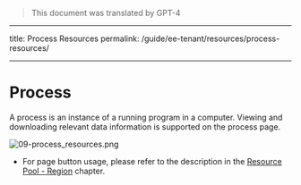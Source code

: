 > This document was translated by GPT-4

---

title: Process Resources
permalink: /guide/ee-tenant/resources/process-resources/

---

# Process

A process is an instance of a running program in a computer. Viewing and downloading relevant data information is supported on the process page.

![09-process_resources.png](https://yunshan-guangzhou.oss-cn-beijing.aliyuncs.com/pub/pic/202304266448fdf60b29f.png)

- For page button usage, please refer to the description in the [Resource Pool - Region](./network-resources/) chapter.
